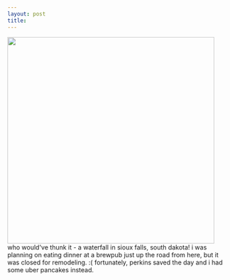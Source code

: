 ```yaml
---
layout: post
title: 
---
```


<a href="images/9.jpg"><img width=466 src="images/9.jpg"/></a><br/>
who would've thunk it - a waterfall in sioux falls, south dakota! i was planning on eating dinner at a brewpub just up the road from here, but it was closed for remodeling. :( fortunately, perkins saved the day and i had some uber pancakes instead.
